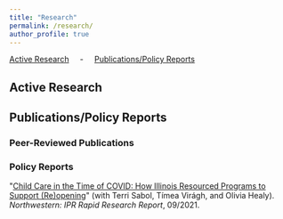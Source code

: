 ```yaml
---
title: "Research"
permalink: /research/
author_profile: true
---
```


[Active Research](#active) &nbsp; &nbsp; - &nbsp; &nbsp; [Publications/Policy Reports](#pubs) &nbsp; &nbsp;

<h2 id="active">
Active Research
</h2>


<h2 id="pubs">
Publications/Policy Reports
</h2>

### Peer-Reviewed Publications


### Policy Reports

"[Child Care in the Time of COVID: How Illinois Resourced Programs to Support (Re)opening](https://www.ipr.northwestern.edu/documents/reports/ipr-rapid-research-report-child-care-in-covid-sept-1-2021.pdf)" (with Terri Sabol, Tímea Virágh, and Olivia Healy). *Northwestern: IPR Rapid Research Report*, 09/2021. 



[anamm]: https://sites.google.com/view/ana-moreno-maldonado/
[aplantinga]: https://www.bren.ucsb.edu/people/Faculty/andrew_plantinga.htm
[avb]: http://www.arthurvanbenthem.com/
[ccostello]: https://christopherjcostello.com/
[dfrye]: https://dustinfrye.github.io/
[dhc]: https://hernandezcortes.github.io/
[dmb]: https://www.devinbunten.com/
[eberkes]: https://sites.google.com/view/enricoberkes/home
[exf]: https://sites.google.com/site/ellenxfu/home
[jlin]: http://www.jlin.org
[kjack]: http://kelseyjack.bren.ucsb.edu/
[lar]: https://lyndseyrolheiser.com/
[led]: [https://www.lauraedee.com/]
[odeschenes]: https://econ.ucsb.edu/~olivier/
[poliva]: https://dornsife.usc.edu/paulina-oliva/
[pjf]: https://www.pauljferraro.com/
[ruben]: https://sites.google.com/view/rubengaetani
[vkb]: https://vkbostwick.weebly.com/
